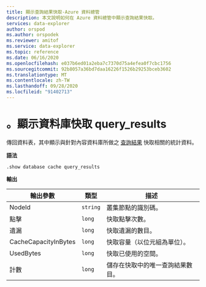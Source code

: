 ```yaml
---
title: 顯示查詢結果快取-Azure 資料總管
description: 本文說明如何在 Azure 資料總管中顯示查詢結果快取。
services: data-explorer
author: orspod
ms.author: orspodek
ms.reviewer: amitof
ms.service: data-explorer
ms.topic: reference
ms.date: 06/16/2020
ms.openlocfilehash: e037b6ed01a2eba7c7370d75a4efea0f7cbc1756
ms.sourcegitcommit: 92b8057a36bd7daa16226f1526b29253bceb3602
ms.translationtype: MT
ms.contentlocale: zh-TW
ms.lasthandoff: 09/28/2020
ms.locfileid: "91402713"
---
```

# <a name="show-database-cache-query_results"></a>。顯示資料庫快取 query_results

傳回資料表，其中顯示與針對內容資料庫所做之 [查詢結果](../query/query-results-cache.md) 快取相關的統計資料。

**語法**

`.show database cache query_results`

**輸出**
 
|輸出參數 |類型 |描述 
|---|---|---
|NodeId|`string`|叢集節點的識別碼。
|點擊  |`long`|快取點擊次數。
|遺漏  |`long`|快取遺漏的數目。
|CacheCapacityInBytes |`long` |快取容量（以位元組為單位）。
|UsedBytes  |`long` |快取已使用的空間。
|計數  |`long`| 儲存在快取中的唯一查詢結果數目。
